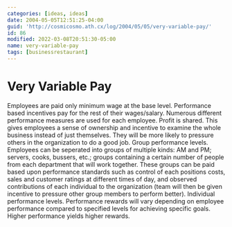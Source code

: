 ```yaml
---
categories: [ideas, ideas]
date: 2004-05-05T12:51:25-04:00
guid: 'http://cosmicosmo.ath.cx/log/2004/05/05/very-variable-pay/'
id: 86
modified: 2022-03-08T20:51:30-05:00
name: very-variable-pay
tags: [businessrestaurant]
---
```


Very Variable Pay
=================

Employees are paid only minimum wage at the base level. Performance based incentives pay for the rest of their wages/salary. Numerous different performance measures are used for each employee.
Profit is shared. This gives employees a sense of ownership and incentive to examine the whole business instead of just themselves. They will be more likely to pressure others in the organization to do a good job.
Group performance levels. Employees can be seperated into groups of multiple kinds: AM and PM; servers, cooks, bussers, etc.; groups containing a certain number of people from each department that will work together. These groups can be paid based upon performance standards such as control of each positions costs, sales and customer ratings at different times of day, and observed contributions of each individual to the organization (team will then be given incentive to pressure other group members to perform better).
Individual performance levels.
Performance rewards will vary depending on employee performance compared to specified levels for achieving specific goals. Higher performance yields higher rewards.
